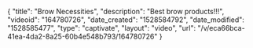 {
    "title": "Brow Necessities",
    "description": "Best brow products!!!",
    "videoid": "164780726",
    "date_created": "1528584792",
    "date_modified": "1528585477",
    "type": "captivate",
    "layout": "video",
    "url": "\/v\/eca66bca-41ea-4da2-8a25-60b4e548b793\/164780726"
}